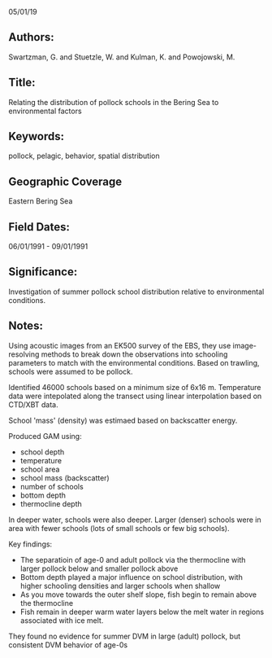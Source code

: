 05/01/19
## Authors:
Swartzman, G. and Stuetzle, W. and Kulman, K. and Powojowski, M.
## Title:
Relating the distribution of pollock schools in the Bering Sea to environmental factors 
## Keywords:
pollock, pelagic, behavior, spatial distribution
## Geographic Coverage
Eastern Bering Sea
## Field Dates:
06/01/1991 - 09/01/1991
## Significance:
Investigation of summer pollock school distribution relative to environmental conditions.

## Notes:
Using acoustic images from an EK500 survey of the EBS, they use image-resolving methods to break down the observations into schooling parameters to match with the environmental conditions. Based on trawling, schools were assumed to be pollock. 

Identified 46000 schools based on a minimum size of 6x16 m. Temperature data were intepolated along the transect using linear interpolation based on CTD/XBT data.

School 'mass' (density) was estimaed based on backscatter energy.

Produced GAM using:
- school depth
- temperature
- school area
- school mass (backscatter)
- number of schools
- bottom depth
- thermocline depth

In deeper water, schools were also deeper. Larger (denser) schools were in area with fewer schools (lots of small schools or few big schools).

Key findings:
- The separatioin of age-0 and adult pollock via the thermocline with larger pollock below and smaller pollock above
- Bottom depth played a major influence on school distribution, with higher schooling densities and larger schools when shallow
- As you move towards the outer shelf slope, fish begin to remain above the thermocline
- Fish remain in deeper warm water layers below the melt water in regions associated with ice melt.

They found no evidence for summer DVM in large (adult) pollock, but consistent DVM behavior of age-0s
